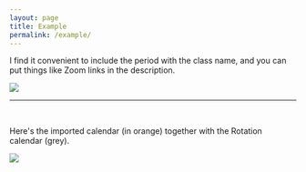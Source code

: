```yaml
---
layout: page
title: Example
permalink: /example/
---
```


I find it convenient to include the period with the class name, and you
can put things like Zoom links in the description.

<img src="{{ site.baseurl }}/assets/screenshot.png"/>

<br/>
<hr/>
<br/>

Here's the imported calendar (in orange) together with the Rotation calendar
(grey).

<img src="{{ site.baseurl }}/assets/screenshot2.png"/>



